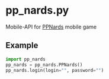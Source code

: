 # pp_nards.py
Mobile-API for [PPNards](https://play.google.com/store/apps/details?id=com.ObviousChoice.PPBackgammon) mobile game

## Example
```python
import pp_nards
pp_nards = pp_nards.PPNards()
pp_nards.login(login="", password="")
```
